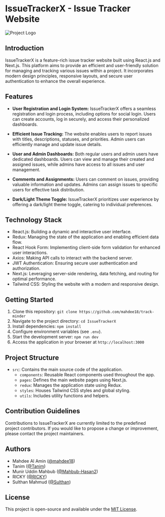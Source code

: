 # IssueTrackerX - Issue Tracker Website

![Project Logo](link-to-your-logo.png)

## Introduction

IssueTrackerX is a feature-rich issue tracker website built using React.js and Next.js. This platform aims to provide an efficient and user-friendly solution for managing and tracking various issues within a project. It incorporates modern design principles, responsive layouts, and secure user authentication to enhance the overall experience.

## Features

- **User Registration and Login System:** IssueTrackerX offers a seamless registration and login process, including options for social login. Users can create accounts, log in securely, and access their personalized dashboards.

- **Efficient Issue Tracking:** The website enables users to report issues with titles, descriptions, statuses, and priorities. Admin users can efficiently manage and update issue details.

- **User and Admin Dashboards:** Both regular users and admin users have dedicated dashboards. Users can view and manage their created and assigned issues, while admins have access to all issues and user management.

- **Comments and Assignments:** Users can comment on issues, providing valuable information and updates. Admins can assign issues to specific users for effective task distribution.

- **Dark/Light Theme Toggle:** IssueTrackerX prioritizes user experience by offering a dark/light theme toggle, catering to individual preferences.

## Technology Stack

- React.js: Building a dynamic and interactive user interface.
- Redux: Managing the state of the application and enabling efficient data flow.
- React Hook Form: Implementing client-side form validation for enhanced user interactions.
- Axios: Making API calls to interact with the backend server.
- JWT Authentication: Ensuring secure user authentication and authorization.
- Next.js: Leveraging server-side rendering, data fetching, and routing for optimal performance.
- Tailwind CSS: Styling the website with a modern and responsive design.

## Getting Started

1. Clone this repository: `git clone https://github.com/mahdee18/track-minder`
2. Navigate to the project directory: `cd IssueTrackerX`
3. Install dependencies: `npm install`
4. Configure environment variables (see `.env`).
5. Start the development server: `npm run dev`
6. Access the application in your browser at `http://localhost:3000`

## Project Structure

- `src`: Contains the main source code of the application.
  - `components`: Reusable React components used throughout the app.
  - `pages`: Defines the main website pages using Next.js.
  - `redux`: Manages the application state using Redux.
  - `styles`: Houses Tailwind CSS styles and global styling.
  - `utils`: Includes utility functions and helpers.

## Contribution Guidelines

Contributions to IssueTrackerX are currently limited to the predefined project contributors. If you would like to propose a change or improvement, please contact the project maintainers.

## Authors

- Mahdee Al Amin ([@mahdee18](https://github.com/))
- Tanim ([@Tanim](https://github.com/Mahbub-Hasan2))
- Munir Uddin Mahbub ([@Mahbub-Hasan2](https://github.com/Mahbub-Hasan2))
- RICKY ([@RICKY](https://github.com/))
- Sulthan Mahmud ([@Sulthan](https://github.com/))


## License

This project is open-source and available under the [MIT License](LICENSE).
